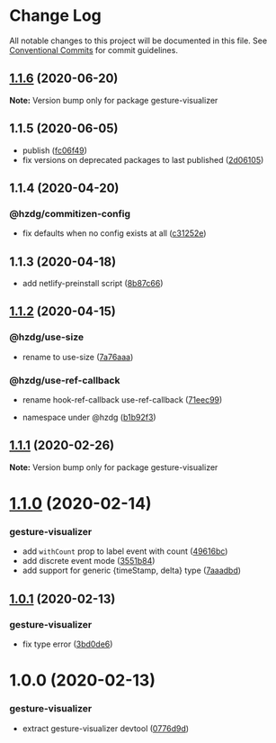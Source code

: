 # Change Log

All notable changes to this project will be documented in this file.
See [Conventional Commits](https://conventionalcommits.org) for commit guidelines.

## [1.1.6](https://github.com/hzdg/hz-core/compare/gesture-visualizer@1.1.5...gesture-visualizer@1.1.6) (2020-06-20)

**Note:** Version bump only for package gesture-visualizer





## 1.1.5 (2020-06-05)


* publish ([fc06f49](https://github.com/hzdg/hz-core/commit/fc06f49))
* fix versions on deprecated packages to last published ([2d06105](https://github.com/hzdg/hz-core/commit/2d06105))


## 1.1.4 (2020-04-20)


### @hzdg/commitizen-config

* fix defaults when no config exists at all ([c31252e](https://github.com/hzdg/hz-core/commit/c31252e))


## 1.1.3 (2020-04-18)


* add netlify-preinstall script ([8b87c66](https://github.com/hzdg/hz-core/commit/8b87c66))


## [1.1.2](https://github.com/hzdg/hz-core/compare/gesture-visualizer@1.1.1...gesture-visualizer@1.1.2) (2020-04-15)


### @hzdg/use-size

* rename to use-size ([7a76aaa](https://github.com/hzdg/hz-core/commit/7a76aaa))

### @hzdg/use-ref-callback

* rename hook-ref-callback use-ref-callback ([71eec99](https://github.com/hzdg/hz-core/commit/71eec99))

* namespace under @hzdg ([b1b92f3](https://github.com/hzdg/hz-core/commit/b1b92f3))


## [1.1.1](https://github.com/hzdg/hz-core/compare/gesture-visualizer@1.1.0...gesture-visualizer@1.1.1) (2020-02-26)

**Note:** Version bump only for package gesture-visualizer





# [1.1.0](https://github.com/hzdg/hz-core/compare/gesture-visualizer@1.0.1...gesture-visualizer@1.1.0) (2020-02-14)


### gesture-visualizer

* add `withCount` prop to label event with count ([49616bc](https://github.com/hzdg/hz-core/commit/49616bc))
* add discrete event mode ([3551b84](https://github.com/hzdg/hz-core/commit/3551b84))
* add support for generic {timeStamp, delta} type ([7aaadbd](https://github.com/hzdg/hz-core/commit/7aaadbd))


## [1.0.1](https://github.com/hzdg/hz-core/compare/gesture-visualizer@1.0.0...gesture-visualizer@1.0.1) (2020-02-13)


### gesture-visualizer

* fix type error ([3bd0de6](https://github.com/hzdg/hz-core/commit/3bd0de6))


# 1.0.0 (2020-02-13)


### gesture-visualizer

* extract gesture-visualizer devtool ([0776d9d](https://github.com/hzdg/hz-core/commit/0776d9d))
